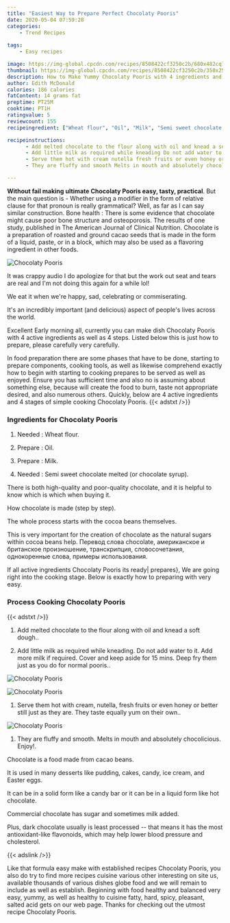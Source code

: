 ```yaml
---
title: "Easiest Way to Prepare Perfect Chocolaty Pooris"
date: 2020-05-04 07:59:28
categories:
    - Trend Recipes
    
tags:
    - Easy recipes

image: https://img-global.cpcdn.com/recipes/8508422cf3250c2b/680x482cq70/chocolaty-pooris-recipe-main-photo.jpg
thumbnail: https://img-global.cpcdn.com/recipes/8508422cf3250c2b/350x250cq70/chocolaty-pooris-recipe-main-photo.jpg
description: How to Make Yummy Chocolaty Pooris with 4 ingredients and 4 stages of easy cooking.
author: Edith McDonald
calories: 186 calories
fatContent: 14 grams fat
preptime: PT25M
cooktime: PT1H
ratingvalue: 5
reviewcount: 155
recipeingredient: ["Wheat flour", "Oil", "Milk", "Semi sweet chocolate melted or chocolate syrup"]

recipeinstructions: 
      - Add melted chocolate to the flour along with oil and knead a soft dough 
      - Add little milk as required while kneading Do not add water to it Add more milk if required Cover and keep aside for 15 mins Deep fry them just as you do for normal pooris 
      - Serve them hot with cream nutella fresh fruits or even honey or better still just as they are They taste equally yum on their own 
      - They are fluffy and smooth Melts in mouth and absolutely chocolicious Enjoy

---
```




**Without fail making ultimate Chocolaty Pooris easy, tasty, practical**. But the main question is - Whether using a modifier in the form of relative clause for that pronoun is really grammatical? Well, as far as I can say similar construction. Bone health : There is some evidence that chocolate might cause poor bone structure and osteoporosis. The results of one study, published in The American Journal of Clinical Nutrition. Chocolate is a preparation of roasted and ground cacao seeds that is made in the form of a liquid, paste, or in a block, which may also be used as a flavoring ingredient in other foods.


![Chocolaty Pooris](https://img-global.cpcdn.com/recipes/8508422cf3250c2b/680x482cq70/chocolaty-pooris-recipe-main-photo.jpg "Chocolaty Pooris")



It was crappy audio I do apologize for that but the work out seat and tears are real and I&#39;m not doing this again for a while lol!

We eat it when we&#39;re happy, sad, celebrating or commiserating.

It&#39;s an incredibly important (and delicious) aspect of people&#39;s lives across the world.


Excellent Early morning all, currently you can make dish Chocolaty Pooris with 4 active ingredients as well as 4 steps. Listed below this is just how to prepare, please carefully very carefully.

In food preparation there are some phases that have to be done, starting to prepare components, cooking tools, as well as likewise comprehend exactly how to begin with starting to cooking prepares to be served as well as enjoyed. Ensure you has sufficient time and also no is assuming about something else, because will create the food to burn, taste not appropriate desired, and also numerous others. Quickly, below are 4 active ingredients and 4 stages of simple cooking Chocolaty Pooris.
{{< adstxt />}}

### Ingredients for Chocolaty Pooris


1. Needed  : Wheat flour.

1. Prepare  : Oil.

1. Prepare  : Milk.

1. Needed  : Semi sweet chocolate melted (or chocolate syrup).


There is both high-quality and poor-quality chocolate, and it is helpful to know which is which when buying it.

How chocolate is made (step by step).

The whole process starts with the cocoa beans themselves.

This is very important for the creation of chocolate as the natural sugars within cocoa beans help. Перевод слова chocolate, американское и британское произношение, транскрипция, словосочетания, однокоренные слова, примеры использования.


If all active ingredients Chocolaty Pooris its ready| prepares}, We are going right into the cooking stage. Below is exactly how to preparing with very easy.

### Process Cooking Chocolaty Pooris

{{< adstxt />}}


1. Add melted chocolate to the flour along with oil and knead a soft dough..



1. Add little milk as required while kneading. Do not add water to it. Add more milk if required. Cover and keep aside for 15 mins. Deep fry them just as you do for normal pooris..



![Chocolaty Pooris](https://img-global.cpcdn.com/steps/1e2c5eae0c10f983/160x128cq70/chocolaty-pooris-recipe-step-2-photo.jpg" "Chocolaty Pooris")

![Chocolaty Pooris](https://img-global.cpcdn.com/steps/c30d4391c15d203f/160x128cq70/chocolaty-pooris-recipe-step-2-photo.jpg" "Chocolaty Pooris")



1. Serve them hot with cream, nutella, fresh fruits or even honey or better still just as they are. They taste equally yum on their own..



![Chocolaty Pooris](https://img-global.cpcdn.com/steps/750687bbcfbebbb1/160x128cq70/chocolaty-pooris-recipe-step-3-photo.jpg" "Chocolaty Pooris")



1. They are fluffy and smooth. Melts in mouth and absolutely chocolicious. Enjoy!.




Chocolate is a food made from cacao beans.

It is used in many desserts like pudding, cakes, candy, ice cream, and Easter eggs.

It can be in a solid form like a candy bar or it can be in a liquid form like hot chocolate.

Commercial chocolate has sugar and sometimes milk added.

Plus, dark chocolate usually is least processed -- that means it has the most antioxidant-like flavonoids, which may help lower blood pressure and cholesterol.


{{< adslink />}}

Like that formula easy make with established recipes Chocolaty Pooris, you also do try to find more recipes cuisine various other interesting on site us, available thousands of various dishes globe food and we will remain to include as well as establish. Beginning with food healthy and balanced very easy, yummy, as well as healthy to cuisine fatty, hard, spicy, pleasant, salted acid gets on our web page. Thanks for checking out the utmost recipe Chocolaty Pooris.
